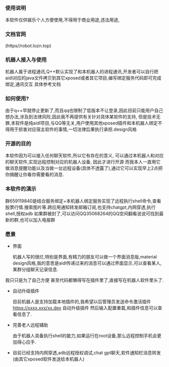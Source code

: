 ### 使用说明
本软件仅供娱乐个人方便使用,不得用于商业用途,违法用途,
### 文档官网
(https//robot.lozn.top)
### 机器人接入与使用
机器人属于进程通讯,Q++默认实现了和本机器人的进程通讯,开发者可以自行把aidl对应的java文件拷贝到其它xposed或者其它项目,编写绑定服务代码即可完成绑定,通讯交互
具体参考文档
### 如何使用?
由于q++早就停止更新了,而且qq也限制了低版本不让登录,因此目前只能用户自己想办法,涉及到法律风险,因此我不再提供有关针对具体某软件的支持,
但是技术无罪,本软件是纯aidl项目,与QQ等无关,用户使用其他xposed插件和本机器人绑定不得用于损害对应宿主软件的事情,一切法律后果执行承担.design风格

### 开源的目的
本软件因为可以接入任何聊天软件,所以它有存在的意义, 可以通过本机器人和对应的聊天软件,实现远程控制对应的机器人设备,
因此才进行开源
而我本人一直用它做消息提醒功能以及当做一台远程设备(具体不透露了),通过它可以实现早上2点把你搞醒让你看你需要看的消息.
### 本软件的演示
群659119840是结合服务绑定+本机器人绑定服务实现了远程执行shell命令,查看股票行情.搜索图片等.跨应用通知转发邮箱订阅,也支持chatgpt,内网穿透,执行shell,授权adb
如果群被封了,可以访问QQ35068264的QQ空间翻看说说可找到最新的群,也可以加入电报群



### 愿景
+ 界面 
  
    机器人写的很烂,特别是界面,有精力的朋友可以做一个界面消息版,material design风格,我的意思是aidl传递过来的消息可以通过界面显示,可以查看某人,某群分组聊天记录信息.

我只只是为了自己方便 甚至代码都懒得写在插件里了,直接写在机器人软件里头了.


+ 自动升级插件

    目前机器人是支持加载本地插件的,我希望以后管理员发送命令激活插件 https://xxxx.xxx/xx.dex 自动升级插件
    然后输入配置重载,和插件信息可以查看信息了.



+ 完善老人远程辅助
  
    由于机器人具备执行shell的能力,如果运行在root设备,那么远程控制手机会更加得心应手.
+  目前已经支持内网穿透,adb远程授权调试,chat gpt聊天,软件通知栏消息转发(由其它xposed软件发送给本机器人) 

    








